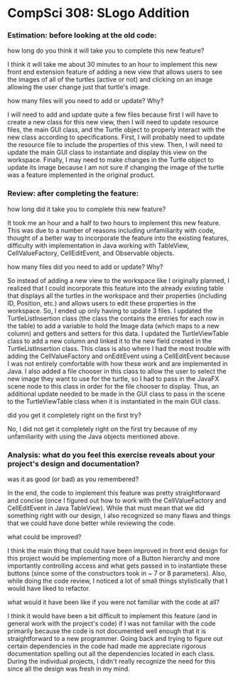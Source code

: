 CompSci 308: SLogo Addition
===================

### Estimation: before looking at the old code:
how long do you think it will take you to complete this new feature?

I think it will take me about 30 minutes to an hour to implement this new front end extension feature of adding  a new view that allows users to see the images of all of the turtles (active or not) and clicking on an image allowing the user change just that turtle's image.

how many files will you need to add or update? Why?

I will need to add and update quite a few files because first I will have to create a new class for this new view, then I will need to update resource files, the main GUI class, and the Turtle object to properly interact with the new class according to specifications. First, I will probably need to update the resource file to include the properties of this view. Then, I will need to update the main GUI class to instantiate and display this view on the workspace. Finally, I may need to make changes in the Turtle object to update its image because I am not sure if changing the image of the turtle was a feature implemented in the original product.

### Review: after completing the feature:
how long did it take you to complete this new feature?

It took me an hour and a half to two hours to implement this new feature. This was due to a number of reasons including unfamiliarity with code, thought of a better way to incorporate the feature into the existing features, difficulty with implementation in Java working with TableView, CellValueFactory, CellEditEvent, and Observable objects. 

how many files did you need to add or update? Why?

So instead of adding a new view to the workspace like I originally planned, I realized that I could incorporate this feature into the already existing table that displays all the turtles in the workspace and their properties (including ID, Position, etc.) and allows users to edit these properties in the workspace. So, I ended up only having to update 3 files. I updated the TurtleListInsertion class (the class the contains the entries for each row in the table) to add a variable to hold the Image data (which maps to a new column) and getters and setters for this data. I updated the TurtleViewTable class to add a new column and linked it to the new field created in the TurtleListInsertion class. This class is also where I had the most trouble with adding the CellValueFactory and onEditEvent using a CellEditEvent because I was not entirely comfortable with how these work and are implemented in Java. I also added a file chooser in this class to allow the user to select the new image they want to use for the turtle, so I had to pass in the JavaFX scene node to this class in order for the file chooser to display. Thus, an additional update needed to be made in the GUI class to pass in the scene to the TurtleViewTable class when it is instantiated in the main GUI class. 

did you get it completely right on the first try?

No, I did not get it completely right on the first try because of my unfamiliarity with using the Java objects mentioned above. 

### Analysis: what do you feel this exercise reveals about your project's design and documentation?
was it as good (or bad) as you remembered?

In the end, the code to implement this feature was pretty straightforward and concise (once I figured out how to work with the CellValueFactory and CellEditEvent in Java TableView). While that must mean that we did something right with our design, I also recognized so many flaws and things that we could have done better while reviewing the code.

what could be improved?

I think the main thing that could have been improved in front end design for this project would be implementing more of a Button hierarchy and more importantly controlling access and what gets passed in to instantiate these buttons (since some of the constructors took in ~ 7 or 8 parameters). Also, while doing the code review, I noticed a lot of small things stylistically that I would have liked to refactor.

what would it have been like if you were not familiar with the code at all?

I think it would have been a bit difficult to implement this feature (and in general work with the project's code) if I was not familiar with the code primarily because the code is not documented well enough that it is straightforward to a new programmer. Going back and trying to figure out certain dependencies in the code had made me appreciate rigorous documentation spelling out all the dependencies located in each class. During the individual projects, I didn't really recognize the need for this since all the design was fresh in my mind.
